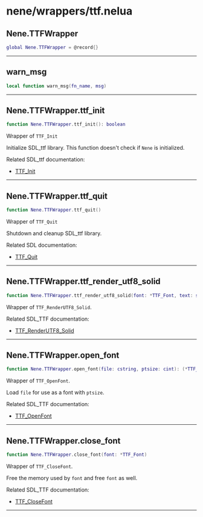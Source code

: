 # nene/wrappers/ttf.nelua
## Nene.TTFWrapper
```lua
global Nene.TTFWrapper = @record{}
```


---

## warn_msg
```lua
local function warn_msg(fn_name, msg)
```


---

## Nene.TTFWrapper.ttf_init
```lua
function Nene.TTFWrapper.ttf_init(): boolean
```
Wrapper of `TTF_Init` 
 
Initialize SDL_ttf library. 
This function doesn't check if `Nene` is initialized. 
 
Related SDL_ttf documentation: 
* [TTF_Init](https://libsdl.org/projects/SDL_ttf/docs/SDL_ttf_8.html)

---

## Nene.TTFWrapper.ttf_quit
```lua
function Nene.TTFWrapper.ttf_quit()
```
Wrapper of `TTF_Quit` 
 
Shutdown and cleanup SDL_ttf library. 
 
Related SDL documentation: 
* [TTF_Quit](https://libsdl.org/projects/SDL_ttf/docs/SDL_ttf_10.html)

---

## Nene.TTFWrapper.ttf_render_utf8_solid
```lua
function Nene.TTFWrapper.ttf_render_utf8_solid(font: *TTF_Font, text: string, color: SDL_Color): (*SDL_Surface, boolean)
```
Wrapper of `TTF_RenderUTF8_Solid`. 
 
Related SDL_TTF documentation: 
* [TTF_RenderUTF8_Solid](https://libsdl.org/projects/SDL_ttf/docs/SDL_ttf_44.html)

---

## Nene.TTFWrapper.open_font
```lua
function Nene.TTFWrapper.open_font(file: cstring, ptsize: cint): (*TTF_Font, boolean)
```
Wrapper of `TTF_OpenFont`. 
 
Load `file` for use as a font with `ptsize`. 
 
Related SDL_TTF documentation: 
* [TTF_OpenFont](https://libsdl.org/projects/SDL_ttf/docs/SDL_ttf_14.html)

---

## Nene.TTFWrapper.close_font
```lua
function Nene.TTFWrapper.close_font(font: *TTF_Font)
```
Wrapper of `TTF_CloseFont`. 
 
Free the memory used by `font` and free `font` as well. 
 
Related SDL_TTF documentation: 
* [TTF_CloseFont](https://libsdl.org/projects/SDL_ttf/docs/SDL_ttf_18.html)

---
